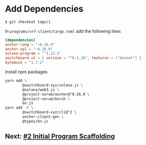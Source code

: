 # Add Dependencies

```bash
$ git checkout tags/1
```

In `programs/vrf-client/Cargo.toml` add the following lines

```toml
[dependencies]
anchor-lang = "~0.26.0"
anchor-spl = "~0.26.0"
solana-program = "^1.13.5"
switchboard-v2 = { version = "^0.1.20", features = ["devnet"] }
bytemuck = "1.7.2"
```

Install npm packages

```bash
yarn add \
        @switchboard-xyz/solana.js \
        @solana/web3.js \
        @project-serum/anchor@^0.26.0 \
        @project-serum/borsh \
        bn.js
yarn add -D \
        @switchboard-xyz/cli@^2 \
        anchor-client-gen \
        @types/bn.js
```

## Next: [#2 Initial Program Scaffolding](./2_initial_program_scaffolding.md)
